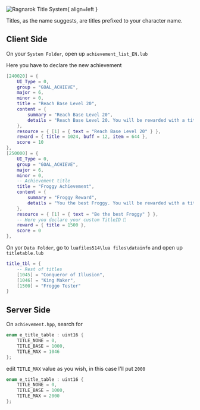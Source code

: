 
![Ragnarok Title System](https://i.imgur.com/VDyQ5Ox.png){ align=left }

Titles, as the name suggests, are titles prefixed to your character name.

## Client Side

On your `System Folder`, open up `achievement_list_EN.lub`

Here you have to declare the new achievement

```lua hl_lines="15-29"
[240020] = {
    UI_Type = 0,
    group = "GOAL_ACHIEVE",
    major = 6,
    minor = 0,
    title = "Reach Base Level 20",
    content = {
        summary = "Reach Base Level 20",
        details = "Reach Base Level 20. You will be rewarded with a title."
    },
    resource = { [1] = { text = "Reach Base Level 20" } },
    reward = { title = 1024, buff = 12, item = 644 },
    score = 10
},
[250000] = {
    UI_Type = 0,
    group = "GOAL_ACHIEVE",
    major = 6,
    minor = 0,
    -- Achievement title
    title = "Froggy Achievement", 
    content = {
        summary = "Froggy Reward",
        details = "You the best Froggy. You will be rewarded with a title."
    },
    resource = { [1] = { text = "Be the best Froggy" } },
    -- Here you declare your custom TitleID 🐸
    reward = { title = 1500 }, 
    score = 0
},
```

On yor `Data Folder`, go to `luafiles514\lua files\datainfo` and open up `titletable.lub`

```lua hl_lines="5"
title_tbl = {
    -- Rest of titles
	[1045] = "Conqueror of Illusion",
	[1046] = "King Maker",
	[1500] = "Froggo Tester"
}
```


## Server Side

On `achievement.hpp`, search for

```cpp
enum e_title_table : uint16 {
	TITLE_NONE = 0,
	TITLE_BASE = 1000,
	TITLE_MAX = 1046
};
```

edit `TITLE_MAX` value as you wish, in this case I'll put `2000`

```cpp hl_lines="4"
enum e_title_table : uint16 {
	TITLE_NONE = 0,
	TITLE_BASE = 1000,
	TITLE_MAX = 2000
};
```